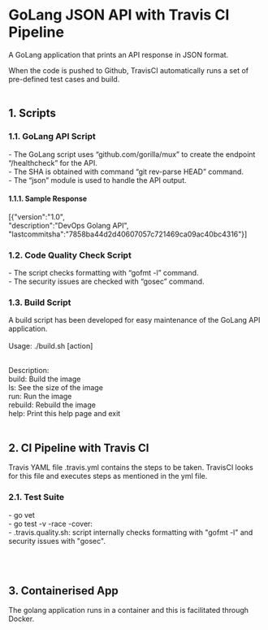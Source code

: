# GoLang JSON API with Travis CI Pipeline

A GoLang application that prints an API response in JSON format. <br>

When the code is pushed to Github, TravisCI automatically runs a set of pre-defined test cases and build.
<br><br>
<h2>1. Scripts</h2>
<h3>1.1. GoLang API Script</h3>
- The GoLang script uses “github.com/gorilla/mux” to create the endpoint “/healthcheck” for the API.<br>
- The SHA is obtained with command “git rev-parse HEAD” command.<br>
- The “json” module is used to handle the API output.<br>
<h4>1.1.1. Sample Response</h4>
[{"version":"1.0",<br>
"description":"DevOps Golang API",<br>
"lastcommitsha":"7858ba44d2d40607057c721469ca09ac40bc4316"}]
<br>
<h3>1.2. Code Quality Check Script</h3>
- The script checks formatting with “gofmt -l” command.<br>
- The security issues are checked with “gosec” command.<br>
<h3>1.3. Build Script</h3>
A build script has been developed for easy maintenance of the GoLang API application.<br><br>
Usage: ./build.sh [action]
<br><br>

Description:<br>
build: Build the image<br>
ls: See the size of the image<br>
run: Run the image<br>
rebuild: Rebuild the image<br>
help: Print this help page and exit
<br><br>
<h2>2. CI Pipeline with Travis CI</h2>
Travis YAML file .travis.yml contains the steps to be taken. TravisCI looks for this file and executes steps as mentioned in the yml file.
<h3>2.1. Test Suite</h3>
- go vet<br>
- go test -v -race -cover:<br>
- .travis.quality.sh: script internally checks formatting with "gofmt -l" and security issues with "gosec".

<br><br>
<h2>3. Containerised App</h2>
The golang application runs in a container and this is facilitated through Docker.
<br><br>
